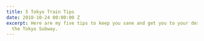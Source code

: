 ```yaml
---
title: 5 Tokyo Train Tips
date: 2018-10-24 00:00:00 Z
excerpt: Here are my five tips to keep you sane and get you to your destination on
  the Tokyo Subway.
---
```


